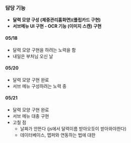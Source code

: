 ### 담당 기능

 - **달력 모양 구성 (체중관리홈화면)(플립카드 구현)**
 - **서브메뉴 UI 구현 - OCR 기능 (이미지 스캔) 구현**



#### 05/18

- 달력 모양 구현을 하려는 노력을 함
- 내일은 부처님 오신 날

#### 05/20

- 달력 모양 구현 완료
- 서브 메뉴 구성하려는 노력 중

#### 05/21

- 달력 모양 구현 완료
- 서브 메뉴 대충 구현
- 고칠 점    
    -  날짜가 안뜬다 (js에서 달력이름 받아오듯이 받아와야한다)
    -  데이터베이스, 맵퍼와 연동하는 법에 대한 
